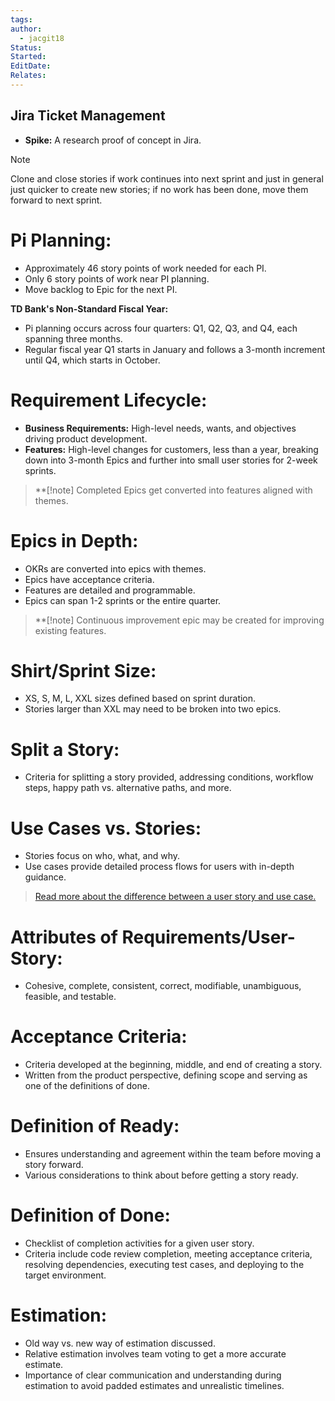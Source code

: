 ```yaml
---
tags: 
author:
  - jacgit18
Status: 
Started: 
EditDate: 
Relates:
---
```


## Jira Ticket Management
- **Spike:** A research proof of concept in Jira.
>[!note] 
>Clone and close stories if work continues into next sprint and just in general just quicker to create new stories; if no work has been done, move them forward to next sprint.





# **Pi Planning:**
- Approximately 46 story points of work needed for each PI.
- Only 6 story points of work near PI planning.
- Move backlog to Epic for the next PI.

**TD Bank's Non-Standard Fiscal Year:**
- Pi planning occurs across four quarters: Q1, Q2, Q3, and Q4, each spanning three months.
- Regular fiscal year Q1 starts in January and follows a 3-month increment until Q4, which starts in October.

# **Requirement Lifecycle:**
- **Business Requirements:** High-level needs, wants, and objectives driving product development.
- **Features:** High-level changes for customers, less than a year, breaking down into 3-month Epics and further into small user stories for 2-week sprints.

> **[!note] Completed Epics get converted into features aligned with themes.

# **Epics in Depth:**
- OKRs are converted into epics with themes.
- Epics have acceptance criteria.
- Features are detailed and programmable.
- Epics can span 1-2 sprints or the entire quarter.

> **[!note] Continuous improvement epic may be created for improving existing features.

# **Shirt/Sprint Size:**
- XS, S, M, L, XXL sizes defined based on sprint duration.
- Stories larger than XXL may need to be broken into two epics.

# **Split a Story:**
- Criteria for splitting a story provided, addressing conditions, workflow steps, happy path vs. alternative paths, and more.

# **Use Cases vs. Stories:**
- Stories focus on who, what, and why.
- Use cases provide detailed process flows for users with in-depth guidance.

> [Read more about the difference between a user story and use case.](https://www.techtarget.com/searchsoftwarequality/answer/What-is-the-difference-between-a-user-story-and-use-case-in-software-testing)

# **Attributes of Requirements/User-Story:**
- Cohesive, complete, consistent, correct, modifiable, unambiguous, feasible, and testable.

# **Acceptance Criteria:**
- Criteria developed at the beginning, middle, and end of creating a story.
- Written from the product perspective, defining scope and serving as one of the definitions of done.

# **Definition of Ready:**
- Ensures understanding and agreement within the team before moving a story forward.
- Various considerations to think about before getting a story ready.

# **Definition of Done:**
- Checklist of completion activities for a given user story.
- Criteria include code review completion, meeting acceptance criteria, resolving dependencies, executing test cases, and deploying to the target environment.

# **Estimation:**
- Old way vs. new way of estimation discussed.
- Relative estimation involves team voting to get a more accurate estimate.
- Importance of clear communication and understanding during estimation to avoid padded estimates and unrealistic timelines.